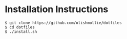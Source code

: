 # Installation Instructions

```
$ git clone https://github.com/olishmollie/dotfiles
$ cd dotfiles
$ ./install.sh
```
